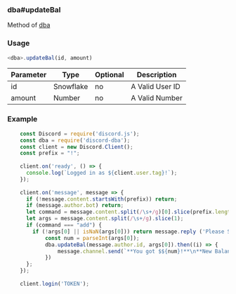 ### dba#updateBal
Method of [dba](./dba.md)
### Usage
```js
<dba>.updateBal(id, amount)
```

| Parameter | Type | Optional | Description |
| --- | --- | --- | --- |
| id | Snowflake | no | A Valid User ID |
| amount | Number | no | A Valid Number |

### Example
```js
    const Discord = require('discord.js');
    const dba = require('discord-dba');
    const client = new Discord.Client();
    const prefix = "!";
    
    client.on('ready', () => {
      console.log(`Logged in as ${client.user.tag}!`);
    });
    
    client.on('message', message => {
      if (!message.content.startsWith(prefix)) return;
      if (message.author.bot) return;
      let command = message.content.split(/\s+/g)[0].slice(prefix.length).toLowerCase();
      let args = message.content.split(/\s+/g).slice(1);
      if (command === "add") {
        if (!args[0] || isNaN(args[0])) return message.reply ('Please Specify a valid amount to add!');
            const num = parseInt(args[0]);
            dba.updateBal(message.author.id, args[0]).then((i) => {
                message.channel.send(`**You got $${num}!**\n**New Balance:** ${i.money}`);
            })
      };
    });
    
    client.login('TOKEN');
```
